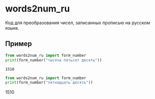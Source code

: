 # words2num_ru
Код для преобразования чисел, записанных прописью на русском языке.

## Пример

```python
from words2num_ru import form_number
print(form_number("тысяча пятьсот десять"))
```
```shell
1510
```

```python
from words2num_ru import form_number
print(form_number("пятнадцать десять"))
```
1510
